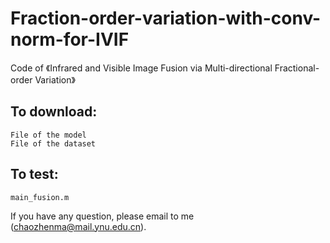 # Fraction-order-variation-with-conv-norm-for-IVIF

Code of 《Infrared and Visible Image Fusion via Multi-directional Fractional-order Variation》


## To download:
    File of the model 
    File of the dataset 
 
## To test:
    main_fusion.m

If you have any question, please email to me (chaozhenma@mail.ynu.edu.cn).

